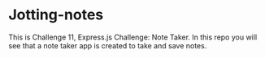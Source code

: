 # Jotting-notes
This is Challenge 11, Express.js Challenge: Note Taker. In this repo you will see that a note taker app is created to take and save notes. 
